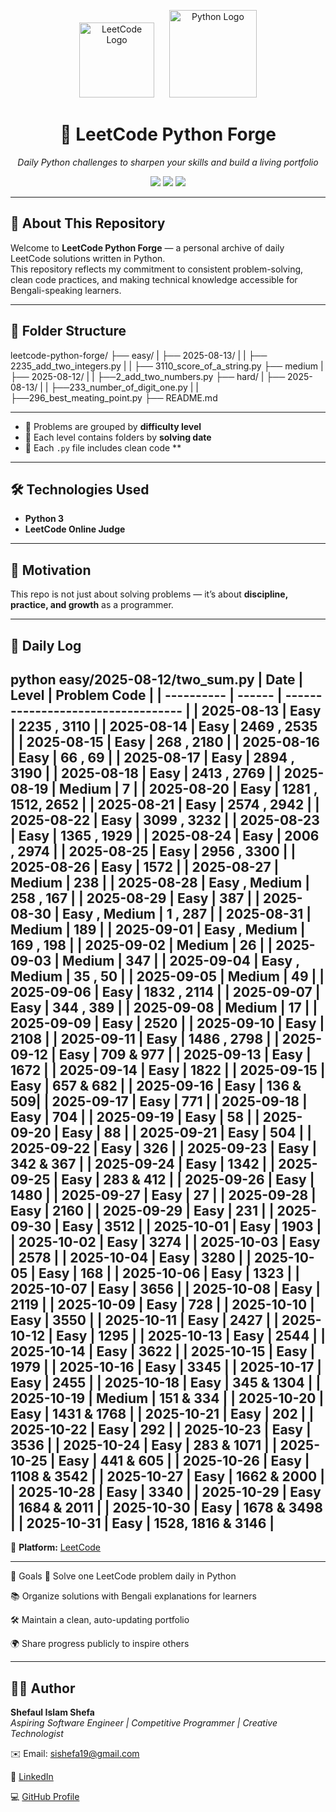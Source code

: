 <p align="center">
  <img src="https://upload.wikimedia.org/wikipedia/commons/1/19/LeetCode_logo_black.png" alt="LeetCode Logo" width="120" style="margin-right: 20px;">
  <img src="https://www.python.org/static/community_logos/python-logo.png" alt="Python Logo" width="140">
</p>

<h1 align="center">🚀 LeetCode Python Forge</h1>

<p align="center"><i>Daily Python challenges to sharpen your skills and build a living portfolio</i></p>

<p align="center">
  <img src="https://img.shields.io/badge/Python-3.10-blue?logo=python">
  <img src="https://img.shields.io/badge/Daily%20Commit-Active-brightgreen">
  <img src="https://img.shields.io/badge/Made%20with-%E2%9D%A4%EF%B8%8F%20by%20Shefaul-blue">
</p>

---

## 🧠 About This Repository

Welcome to **LeetCode Python Forge** — a personal archive of daily LeetCode solutions written in Python.  
This repository reflects my commitment to consistent problem-solving, clean code practices, and making technical knowledge accessible for Bengali-speaking learners.

---

## 📁 Folder Structure
leetcode-python-forge/
├── easy/
| ├── 2025-08-13/
| | ├── 2235_add_two_integers.py
| | ├── 3110_score_of_a_string.py
├── medium
| ├── 2025-08-12/
| | ├──2_add_two_numbers.py
├── hard/
| ├── 2025-08-13/
| | ├──233_number_of_digit_one.py
| | ├──296_best_meating_point.py
├── README.md

---

- 🔹 Problems are grouped by **difficulty level**  
- 📅 Each level contains folders by **solving date**  
- 🧾 Each `.py` file includes clean code **  

---

## 🛠 Technologies Used
- **Python 3**
- **LeetCode Online Judge**

---

## 🌟 Motivation
This repo is not just about solving problems — it’s about **discipline, practice, and growth** as a programmer.

---

## 📅 Daily Log
python easy/2025-08-12/two_sum.py
| Date       | Level  | Problem Code                     |
| ---------- | ------ | ---------------------------------- |
| 2025-08-13 | Easy   | 2235 , 3110 |
| 2025-08-14 | Easy   | 2469 , 2535 |
| 2025-08-15 | Easy   | 268 , 2180  |
| 2025-08-16 | Easy   | 66 , 69     |
| 2025-08-17 | Easy   | 2894 , 3190 |
| 2025-08-18 | Easy   | 2413 , 2769 |
| 2025-08-19 | Medium   | 7 |
| 2025-08-20 | Easy   | 1281 , 1512, 2652 |
| 2025-08-21 | Easy   | 2574 , 2942 |
| 2025-08-22 | Easy   | 3099 , 3232 |
| 2025-08-23 | Easy   | 1365 , 1929 |
| 2025-08-24 | Easy   | 2006 , 2974 |
| 2025-08-25 | Easy   | 2956 , 3300 |
| 2025-08-26 | Easy   | 1572 |
| 2025-08-27 | Medium   | 238 |
| 2025-08-28 | Easy , Medium | 258 , 167 |
| 2025-08-29 | Easy | 387 |
| 2025-08-30 | Easy , Medium | 1 , 287 |
| 2025-08-31 | Medium   | 189 |
| 2025-09-01 | Easy , Medium | 169 , 198 |
| 2025-09-02 | Medium   | 26 |
| 2025-09-03 | Medium   | 347 |
| 2025-09-04 | Easy , Medium | 35 , 50 |
| 2025-09-05 | Medium   | 49 |
| 2025-09-06 | Easy   | 1832 , 2114 |
| 2025-09-07 | Easy   | 344 , 389 |
| 2025-09-08 | Medium   | 17 |
| 2025-09-09 | Easy | 2520 |
| 2025-09-10 | Easy | 2108 |
| 2025-09-11 | Easy | 1486 , 2798 |
| 2025-09-12 | Easy | 709 & 977 |
| 2025-09-13 | Easy | 1672 |
| 2025-09-14 | Easy | 1822 |
| 2025-09-15 | Easy | 657 & 682 |
| 2025-09-16 | Easy | 136 & 509|
| 2025-09-17 | Easy | 771 |
| 2025-09-18 | Easy | 704 |
| 2025-09-19 | Easy | 58 |
| 2025-09-20 | Easy | 88 |
| 2025-09-21 | Easy | 504 |
| 2025-09-22 | Easy | 326 |
| 2025-09-23 | Easy | 342 & 367 |
| 2025-09-24 | Easy | 1342 |
| 2025-09-25 | Easy | 283 & 412 |
| 2025-09-26 | Easy | 1480 |
| 2025-09-27 | Easy | 27 |
| 2025-09-28 | Easy | 2160 |
| 2025-09-29 | Easy | 231 |
| 2025-09-30 | Easy | 3512 |
| 2025-10-01 | Easy | 1903 |
| 2025-10-02 | Easy | 3274 |
| 2025-10-03 | Easy | 2578 |
| 2025-10-04 | Easy | 3280 |
| 2025-10-05 | Easy | 168 |
| 2025-10-06 | Easy | 1323 |
| 2025-10-07 | Easy | 3656 |
| 2025-10-08 | Easy | 2119 |
| 2025-10-09 | Easy | 728 |
| 2025-10-10 | Easy | 3550 |
| 2025-10-11 | Easy | 2427 |
| 2025-10-12 | Easy | 1295 |
| 2025-10-13 | Easy | 2544 |
| 2025-10-14 | Easy | 3622 |
| 2025-10-15 | Easy | 1979 |
| 2025-10-16 | Easy | 3345 |
| 2025-10-17 | Easy | 2455 |
| 2025-10-18 | Easy | 345 & 1304 |
| 2025-10-19 | Medium | 151 & 334 |
| 2025-10-20 | Easy | 1431 & 1768 |
| 2025-10-21 | Easy | 202 |
| 2025-10-22 | Easy | 292 |
| 2025-10-23 | Easy | 3536 |
| 2025-10-24 | Easy | 283 & 1071 |
| 2025-10-25 | Easy | 441 & 605 |
| 2025-10-26 | Easy | 1108 & 3542 |
| 2025-10-27 | Easy | 1662 & 2000 |
| 2025-10-28 | Easy | 3340 |
| 2025-10-29 | Easy | 1684 & 2011 |
| 2025-10-30 | Easy | 1678 & 3498 |
| 2025-10-31 | Easy | 1528, 1816 & 3146 |
---

📌 **Platform:** [LeetCode](https://leetcode.com/u/shefa19/)

---

🎯 Goals
🧠 Solve one LeetCode problem daily in Python

📚 Organize solutions with Bengali explanations for learners

🛠️ Maintain a clean, auto-updating portfolio

🌍 Share progress publicly to inspire others

---

## 🙋‍♂️ Author

**Shefaul Islam Shefa**  
_Aspiring Software Engineer | Competitive Programmer | Creative Technologist_

✉️ Email: [sishefa19@gmail.com](mailto:sishefa19@gmail.com)

🔗 [LinkedIn](https://www.linkedin.com/in/sishefa19/)

💻 [GitHub Profile](https://github.com/shefa19)

```
